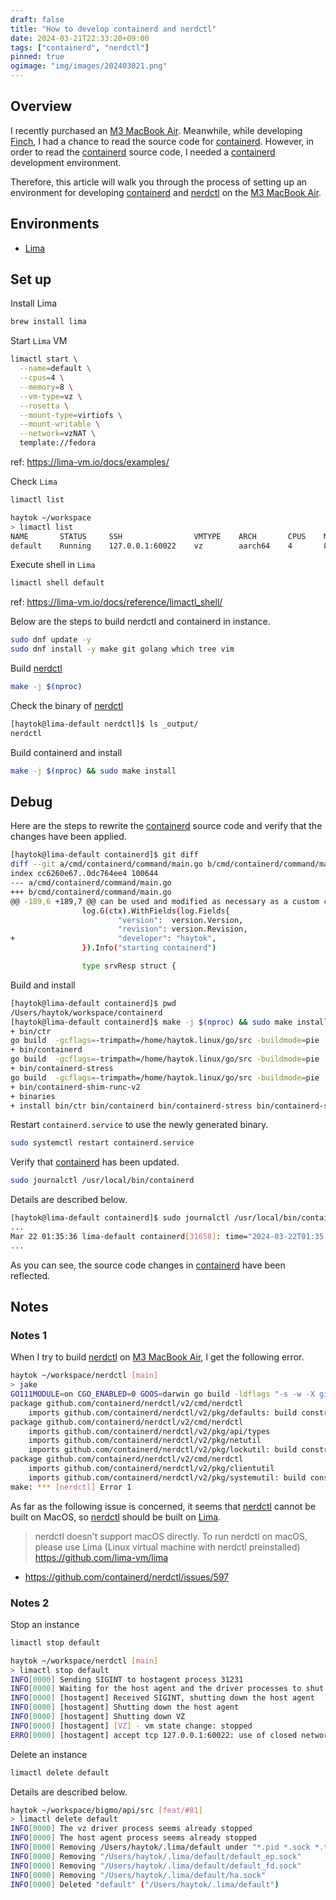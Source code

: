 ```yaml
---
draft: false
title: "How to develop containerd and nerdctl"
date: 2024-03-21T22:33:20+09:00
tags: ["containerd", "nerdctl"]
pinned: true
ogimage: "img/images/202403021.png"
---
```


## Overview

I recently purchased an [M3 MacBook Air](https://www.apple.com/jp/shop/buy-mac/macbook-air/15%E3%82%A4%E3%83%B3%E3%83%81-m3). Meanwhile, while developing [Finch](https://github.com/runfinch/finch), I had a chance to read the source code for [containerd](https://github.com/containerd/containerd). However, in order to read the [containerd](https://github.com/containerd/containerd) source code, I needed a [containerd](https://github.com/containerd/containerd) development environment.

Therefore, this article will walk you through the process of setting up an environment for developing [containerd](https://github.com/containerd/containerd) and [nerdctl](https://github.com/containerd/nerdctl) on the [M3 MacBook Air](https://www.apple.com/jp/shop/buy-mac/macbook-air/15%E3%82%A4%E3%83%B3%E3%83%81-m3).

## Environments

- [Lima](https://github.com/lima-vm/lima)

## Set up

Install Lima

```bash
brew install lima
```

Start `Lima` VM

```bash
limactl start \
  --name=default \
  --cpus=4 \
  --memory=8 \
  --vm-type=vz \
  --rosetta \
  --mount-type=virtiofs \
  --mount-writable \
  --network=vzNAT \
  template://fedora
```

ref: https://lima-vm.io/docs/examples/

Check `Lima`

```bash
limactl list
```

```bash
haytok ~/workspace
> limactl list
NAME       STATUS     SSH                VMTYPE    ARCH       CPUS    MEMORY    DISK      DIR
default    Running    127.0.0.1:60022    vz        aarch64    4       8GiB      100GiB    ~/.lima/default
```

Execute shell in `Lima`

```bash
limactl shell default
```

ref: https://lima-vm.io/docs/reference/limactl_shell/

Below are the steps to build nerdctl and containerd in instance.

```bash
sudo dnf update -y
sudo dnf install -y make git golang which tree vim
```

Build [nerdctl](https://github.com/containerd/nerdctl)

```bash
make -j $(nproc)
```

Check the binary of [nerdctl](https://github.com/containerd/nerdctl)

```bash
[haytok@lima-default nerdctl]$ ls _output/
nerdctl
```

Build containerd and install

```bash
make -j $(nproc) && sudo make install
```

## Debug

Here are the steps to rewrite the [containerd](https://github.com/containerd/containerd) source code and verify that the changes have been applied.

```bash
[haytok@lima-default containerd]$ git diff
diff --git a/cmd/containerd/command/main.go b/cmd/containerd/command/main.go
index cc6260e67..0dc764ee4 100644
--- a/cmd/containerd/command/main.go
+++ b/cmd/containerd/command/main.go
@@ -189,6 +189,7 @@ can be used and modified as necessary as a custom configuration.`
                log.G(ctx).WithFields(log.Fields{
                        "version":  version.Version,
                        "revision": version.Revision,
+                       "developer": "haytok",
                }).Info("starting containerd")

                type srvResp struct {
```

Build and install

```bash
[haytok@lima-default containerd]$ pwd
/Users/haytok/workspace/containerd
[haytok@lima-default containerd]$ make -j $(nproc) && sudo make install
+ bin/ctr
go build  -gcflags=-trimpath=/home/haytok.linux/go/src -buildmode=pie  -o bin/ctr -ldflags '-X github.com/containerd/containerd/v2/version.Version=124456ef8.m -X github.com/containerd/containerd/v2/version.Revision=124456ef83f5984e597c4ab2b48b9074199c1aa0.m -X github.com/containerd/containerd/v2/version.Package=github.com/containerd/containerd -s -w ' -tags "urfave_cli_no_docs"  ./cmd/ctr
+ bin/containerd
go build  -gcflags=-trimpath=/home/haytok.linux/go/src -buildmode=pie  -o bin/containerd -ldflags '-X github.com/containerd/containerd/v2/version.Version=124456ef8.m -X github.com/containerd/containerd/v2/version.Revision=124456ef83f5984e597c4ab2b48b9074199c1aa0.m -X github.com/containerd/containerd/v2/version.Package=github.com/containerd/containerd -s -w ' -tags "urfave_cli_no_docs"  ./cmd/containerd
+ bin/containerd-stress
go build  -gcflags=-trimpath=/home/haytok.linux/go/src -buildmode=pie  -o bin/containerd-stress -ldflags '-X github.com/containerd/containerd/v2/version.Version=124456ef8.m -X github.com/containerd/containerd/v2/version.Revision=124456ef83f5984e597c4ab2b48b9074199c1aa0.m -X github.com/containerd/containerd/v2/version.Package=github.com/containerd/containerd -s -w ' -tags "urfave_cli_no_docs"  ./cmd/containerd-stress
+ bin/containerd-shim-runc-v2
+ binaries
+ install bin/ctr bin/containerd bin/containerd-stress bin/containerd-shim-runc-v2
```

Restart `containerd.service` to use the newly generated binary.

```bash
sudo systemctl restart containerd.service
```

Verify that [containerd](https://github.com/containerd/containerd) has been updated.

```bash
sudo journalctl /usr/local/bin/containerd
```

Details are described below.

```bash
[haytok@lima-default containerd]$ sudo journalctl /usr/local/bin/containerd
...
Mar 22 01:35:36 lima-default containerd[31658]: time="2024-03-22T01:35:36.199090673+09:00" level=info msg="starting containerd" developer=haytok revision=124456ef83f5984e597c4ab2b48b9074199c1aa0.m version=124456ef8.m
...
```

As you can see, the source code changes in [containerd](https://github.com/containerd/containerd) have been reflected.

## Notes

### Notes 1

When I try to build [nerdctl](https://github.com/containerd/nerdctl) on [M3 MacBook Air](https://www.apple.com/jp/shop/buy-mac/macbook-air/15%E3%82%A4%E3%83%B3%E3%83%81-m3), I get the following error.

```bash
haytok ~/workspace/nerdctl [main]
> jake
GO111MODULE=on CGO_ENABLED=0 GOOS=darwin go build -ldflags "-s -w -X github.com/containerd/nerdctl/v2/pkg/version.Version=78b66fdc -X github.com/containerd/nerdctl/v2/pkg/version.Revision=78b66fdcde0eeafb95fdf9915dc4ccbaef51021a"   -o /Users/haytok/workspace/nerdctl/_output/nerdctl github.com/containerd/nerdctl/v2/cmd/nerdctl
package github.com/containerd/nerdctl/v2/cmd/nerdctl
	imports github.com/containerd/nerdctl/v2/pkg/defaults: build constraints exclude all Go files in /Users/haytok/workspace/nerdctl/pkg/defaults
package github.com/containerd/nerdctl/v2/cmd/nerdctl
	imports github.com/containerd/nerdctl/v2/pkg/api/types
	imports github.com/containerd/nerdctl/v2/pkg/netutil
	imports github.com/containerd/nerdctl/v2/pkg/lockutil: build constraints exclude all Go files in /Users/haytok/workspace/nerdctl/pkg/lockutil
package github.com/containerd/nerdctl/v2/cmd/nerdctl
	imports github.com/containerd/nerdctl/v2/pkg/clientutil
	imports github.com/containerd/nerdctl/v2/pkg/systemutil: build constraints exclude all Go files in /Users/haytok/workspace/nerdctl/pkg/systemutil
make: *** [nerdctl] Error 1
```

As far as the following issue is concerned, it seems that [nerdctl](https://github.com/containerd/nerdctl) cannot be built on MacOS, so [nerdctl](https://github.com/containerd/nerdctl) should be built on [Lima](https://github.com/lima-vm/lima).

> nerdctl doesn't support macOS directly.
> To run nerdctl on macOS, please use Lima (Linux virtual machine with nerdctl preinstalled) https://github.com/lima-vm/lima

- https://github.com/containerd/nerdctl/issues/597

### Notes 2

Stop an instance

```bash
limactl stop default
```

```bash
haytok ~/workspace/nerdctl [main]
> limactl stop default
INFO[0000] Sending SIGINT to hostagent process 31231
INFO[0000] Waiting for the host agent and the driver processes to shut down
INFO[0000] [hostagent] Received SIGINT, shutting down the host agent
INFO[0000] [hostagent] Shutting down the host agent
INFO[0000] [hostagent] Shutting down VZ
INFO[0000] [hostagent] [VZ] - vm state change: stopped
ERRO[0000] [hostagent] accept tcp 127.0.0.1:60022: use of closed network connection
```

Delete an instance

```bash
limactl delete default
```

Details are described below.

```bash
haytok ~/workspace/bigmo/api/src [feat/#81]
> limactl delete default
INFO[0000] The vz driver process seems already stopped
INFO[0000] The host agent process seems already stopped
INFO[0000] Removing /Users/haytok/.lima/default under "*.pid *.sock *.tmp"
INFO[0000] Removing "/Users/haytok/.lima/default/default_ep.sock"
INFO[0000] Removing "/Users/haytok/.lima/default/default_fd.sock"
INFO[0000] Removing "/Users/haytok/.lima/default/ha.sock"
INFO[0000] Deleted "default" ("/Users/haytok/.lima/default")
```
